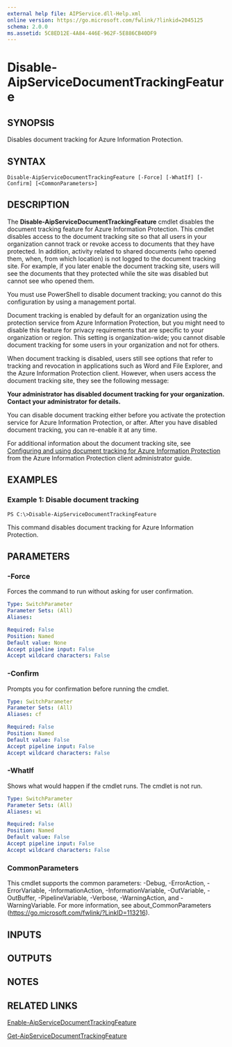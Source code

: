 ```yaml
---
external help file: AIPService.dll-Help.xml
online version: https://go.microsoft.com/fwlink/?linkid=2045125
schema: 2.0.0
ms.assetid: 5C8ED12E-4A84-446E-962F-5E886CB40DF9
---
```


# Disable-AipServiceDocumentTrackingFeature

## SYNOPSIS
Disables document tracking for Azure Information Protection.

## SYNTAX

```
Disable-AipServiceDocumentTrackingFeature [-Force] [-WhatIf] [-Confirm] [<CommonParameters>]
```

## DESCRIPTION
The **Disable-AipServiceDocumentTrackingFeature** cmdlet disables the document tracking feature for Azure Information Protection. This cmdlet disables access to the document tracking site so that all users in your organization cannot track or revoke access to documents that they have protected. In addition, activity related to shared documents (who opened them, when, from which location) is not logged to the document tracking site. For example, if you later enable the document tracking site, users will see the documents that they protected while the site was disabled but cannot see who opened them.

You must use PowerShell to disable document tracking; you cannot do this configuration by using a management portal.

Document tracking is enabled by default for an organization using the protection service from Azure Information Protection, but you might need to disable this feature for privacy requirements that are specific to your organization or region. This setting is organization-wide; you cannot disable document tracking for some users in your organization and not for others.

When document tracking is disabled, users still see options that refer to tracking and revocation in applications such as Word and File Explorer, and the Azure Information Protection client. However, when users access the document tracking site, they see the following message:

**Your administrator has disabled document tracking for your organization.**
**Contact your administrator for details.**

You can disable document tracking either before you activate the protection service for Azure Information Protection, or after. After you have disabled document tracking, you can re-enable it at any time.

For additional information about the document tracking site, see [Configuring and using document tracking for Azure Information Protection](https://docs.microsoft.com/information-protection/rms-client/client-admin-guide-document-tracking) from the Azure Information Protection client administrator guide.

## EXAMPLES

### Example 1: Disable document tracking
```
PS C:\>Disable-AipServiceDocumentTrackingFeature
```

This command disables document tracking for Azure Information Protection.

## PARAMETERS

### -Force
Forces the command to run without asking for user confirmation.

```yaml
Type: SwitchParameter
Parameter Sets: (All)
Aliases:

Required: False
Position: Named
Default value: None
Accept pipeline input: False
Accept wildcard characters: False
```

### -Confirm
Prompts you for confirmation before running the cmdlet.

```yaml
Type: SwitchParameter
Parameter Sets: (All)
Aliases: cf

Required: False
Position: Named
Default value: False
Accept pipeline input: False
Accept wildcard characters: False
```

### -WhatIf
Shows what would happen if the cmdlet runs. The cmdlet is not run.

```yaml
Type: SwitchParameter
Parameter Sets: (All)
Aliases: wi

Required: False
Position: Named
Default value: False
Accept pipeline input: False
Accept wildcard characters: False
```

### CommonParameters
This cmdlet supports the common parameters: -Debug, -ErrorAction, -ErrorVariable, -InformationAction, -InformationVariable, -OutVariable, -OutBuffer, -PipelineVariable, -Verbose, -WarningAction, and -WarningVariable. For more information, see about_CommonParameters (https://go.microsoft.com/fwlink/?LinkID=113216).

## INPUTS

## OUTPUTS

## NOTES

## RELATED LINKS

[Enable-AipServiceDocumentTrackingFeature](./Enable-AipServiceDocumentTrackingFeature.md)

[Get-AipServiceDocumentTrackingFeature](./Get-AipServiceDocumentTrackingFeature.md)

